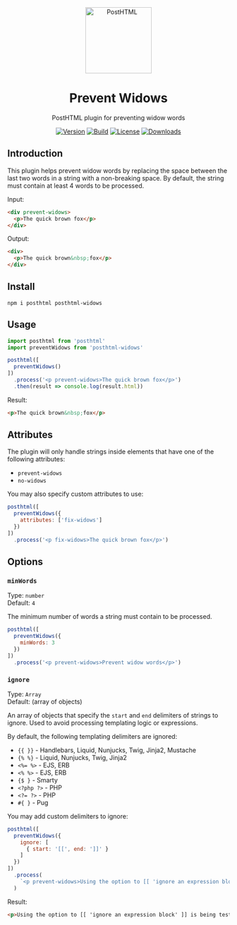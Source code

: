 <div align="center">
  <img width="150" height="150" alt="PostHTML" src="https://posthtml.github.io/posthtml/logo.svg">
  <h1>Prevent Widows</h1>
  <p>PostHTML plugin for preventing widow words</p>

  [![Version][npm-version-shield]][npm]
  [![Build][github-ci-shield]][github-ci]
  [![License][license-shield]][license]
  [![Downloads][npm-stats-shield]][npm-stats]
</div>

## Introduction

This plugin helps prevent widow words by replacing the space between the last two words in a string with a non-breaking space. By default, the string must contain at least 4 words to be processed.

Input:

```html
<div prevent-widows>
  <p>The quick brown fox</p>
</div>
```

Output:

```html
<div>
  <p>The quick brown&nbsp;fox</p>
</div>
```

## Install

```
npm i posthtml posthtml-widows
```

## Usage

```js
import posthtml from 'posthtml'
import preventWidows from 'posthtml-widows'

posthtml([
  preventWidows()
])
  .process('<p prevent-widows>The quick brown fox</p>')
  .then(result => console.log(result.html))
```

Result:

```html
<p>The quick brown&nbsp;fox</p>
```

## Attributes

The plugin will only handle strings inside elements that have one of the following attributes:

- `prevent-widows`
- `no-widows`

You may also specify custom attributes to use:

```js
posthtml([
  preventWidows({
    attributes: ['fix-widows']
  })
])
  .process('<p fix-widows>The quick brown fox</p>')
```

## Options

### `minWords`

Type: `number`\
Default: `4`

The minimum number of words a string must contain to be processed.

```js
posthtml([
  preventWidows({
    minWords: 3
  })
])
  .process('<p prevent-widows>Prevent widow words</p>')
```

### `ignore`

Type: `Array`\
Default: (array of objects)

An array of objects that specify the `start` and `end` delimiters of strings to ignore. Used to avoid processing templating logic or expressions.

By default, the following templating delimiters are ignored:

- `{{ }}` -  Handlebars, Liquid, Nunjucks, Twig, Jinja2, Mustache
- `{% %}` -  Liquid, Nunjucks, Twig, Jinja2
- `<%= %>` - EJS, ERB
- `<% %>` -  EJS, ERB
- `{$ }` - Smarty
- `<?php ?>` - PHP
- `<?= ?>` - PHP
- `#{ }` - Pug

You may add custom delimiters to ignore:

```js
posthtml([
  preventWidows({
    ignore: [
      { start: '[[', end: ']]' }
    ]
  })
])
  .process(
    `<p prevent-widows>Using the option to [[ 'ignore an expression block' ]] is being tested here.</p>`
  )
```

Result:

```html
<p>Using the option to [[ 'ignore an expression block' ]] is being tested&nbsp;here.</p>
```

[npm]: https://www.npmjs.com/package/posthtml
[npm-version-shield]: https://img.shields.io/npm/v/posthtml.svg
[npm-stats]: http://npm-stat.com/charts.html?package=posthtml
[npm-stats-shield]: https://img.shields.io/npm/dt/posthtml.svg
[github-ci]: https://github.com/posthtml/posthtml-plugin-starter/actions/workflows/nodejs.yml
[github-ci-shield]: https://github.com/posthtml/posthtml-plugin-starter/actions/workflows/nodejs.yml/badge.svg
[license]: ./license
[license-shield]: https://img.shields.io/npm/l/posthtml.svg
